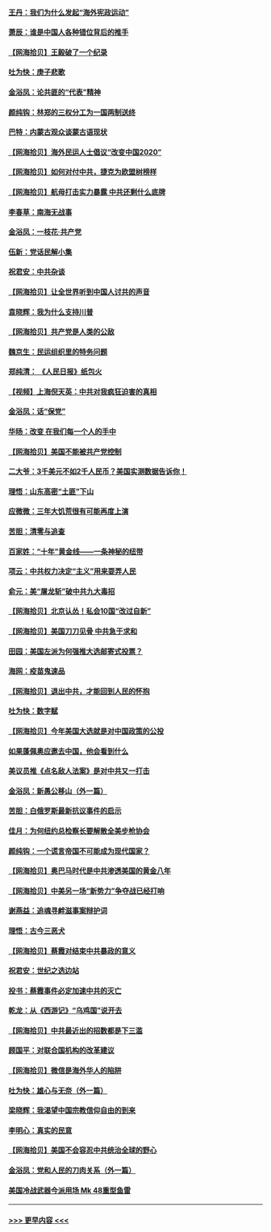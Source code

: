 #### [王丹：我们为什么发起“海外宪政运动”](../pages/nsc993/n12380286.md?t=09051651) 
#### [萧辰：谁是中国人各种错位背后的推手](../pages/nsc993/n12379800.md?t=09051651) 
#### [【网海拾贝】王毅破了一个纪录](../pages/nsc993/n12379251.md?t=09051651) 
#### [吐为快：庚子悲歌](../pages/nsc993/n12378821.md?t=09051651) 
#### [金浴凤：论共匪的“代表”精神](../pages/nsc993/n12377546.md?t=09051651) 
#### [颜纯钩：林郑的三权分工为一国两制送终](../pages/nsc993/n12377306.md?t=09051651) 
#### [巴特：内蒙古观众谈蒙古语现状](../pages/nsc993/n12376923.md?t=09051651) 
#### [【网海拾贝】海外民运人士倡议“改变中国2020”](../pages/nsc993/n12376682.md?t=09051651) 
#### [【网海拾贝】如何对付中共，捷克为欧盟树榜样](../pages/nsc993/n12374209.md?t=09051651) 
#### [【网海拾贝】航母打击实力暴露 中共还剩什么底牌](../pages/nsc993/n12371825.md?t=09051651) 
#### [李春草：南海无战事](../pages/nsc993/n12371159.md?t=09051651) 
#### [金浴凤：一枝花·共产党](../pages/nsc993/n12368757.md?t=09051651) 
#### [伍新：党话民解小集](../pages/nsc993/n12366907.md?t=09051651) 
#### [祝君安：中共杂谈](../pages/nsc993/n12366076.md?t=09051651) 
#### [【网海拾贝】让全世界听到中国人讨共的声音](../pages/nsc993/n12365569.md?t=09051651) 
#### [袁晓辉：我为什么支持川普](../pages/nsc993/n12362670.md?t=09051651) 
#### [【网海拾贝】共产党是人类的公敌](../pages/nsc993/n12363182.md?t=09051651) 
#### [魏京生：民运组织里的特务问题](../pages/nsc993/n12363010.md?t=09051651) 
#### [郑纯清： 《人民日报》纸包火](../pages/nsc993/n12362706.md?t=09051651) 
#### [【视频】上海倪天英：中共对我疯狂迫害的真相](../pages/nsc993/n12356341.md?t=09051651) 
#### [金浴凤：话“保党”](../pages/nsc993/n12361867.md?t=09051651) 
#### [华旸：改变 在我们每一个人的手中](../pages/nsc993/n12361774.md?t=09051651) 
#### [【网海拾贝】美国不能被共产党控制](../pages/nsc993/n12360271.md?t=09051651) 
#### [二大爷：3千美元不如2千人民币？美国实测数据告诉你！](../pages/nsc993/n12358563.md?t=09051651) 
#### [理悟：山东高密“土匪”下山](../pages/nsc993/n12358535.md?t=09051651) 
#### [应微微：三年大饥荒很有可能再度上演](../pages/nsc993/n12358523.md?t=09051651) 
#### [苦胆：清零与追查](../pages/nsc993/n12358501.md?t=09051651) 
#### [百家姓：“十年”黄金线——一条神秘的纽带](../pages/nsc993/n12358319.md?t=09051651) 
#### [项云：中共权力决定“主义”用来耍弄人民](../pages/nsc993/n12358172.md?t=09051651) 
#### [俞元：美“屠龙斩”破中共九大毒招](../pages/nsc993/n12357822.md?t=09051651) 
#### [【网海拾贝】北京认怂！私会10国“改过自新”](../pages/nsc993/n12357784.md?t=09051651) 
#### [【网海拾贝】美国刀刀见骨 中共急于求和](../pages/nsc993/n12355511.md?t=09051651) 
#### [田园：美国左派为何强推大选邮寄式投票？](../pages/nsc993/n12352963.md?t=09051651) 
#### [海网：疫苗鬼速品](../pages/nsc993/n12354438.md?t=09051651) 
#### [【网海拾贝】退出中共，才能回到人民的怀抱](../pages/nsc993/n12352634.md?t=09051651) 
#### [吐为快：数字赋](../pages/nsc993/n12352317.md?t=09051651) 
#### [【网海拾贝】今年美国大选就是对中国政策的公投](../pages/nsc993/n12350973.md?t=09051651) 
#### [如果蓬佩奥应邀去中国，他会看到什么](../pages/nsc993/n12350945.md?t=09051651) 
#### [美议员推《点名敌人法案》是对中共又一打击](../pages/nsc993/n12350765.md?t=09051651) 
#### [金浴凤：新愚公移山（外一篇）](../pages/nsc993/n12350253.md?t=09051651) 
#### [苦胆：白俄罗斯最新抗议事件的启示](../pages/nsc993/n12349989.md?t=09051651) 
#### [佳月：为何纽约总检察长要解散全美步枪协会](../pages/nsc993/n12349939.md?t=09051651) 
#### [颜纯钩：一个谎言帝国不可能成为现代国家？](../pages/nsc993/n12349898.md?t=09051651) 
#### [【网海拾贝】奥巴马时代是中共渗透美国的黄金八年](../pages/nsc993/n12349284.md?t=09051651) 
#### [【网海拾贝】中美另一场“新势力”争夺战已经打响](../pages/nsc993/n12346998.md?t=09051651) 
#### [谢燕益：追魂寻衅滋事案辩护词](../pages/nsc993/n12346892.md?t=09051651) 
#### [理悟：古今三恶犬](../pages/nsc993/n12345190.md?t=09051651) 
#### [【网海拾贝】蔡霞对结束中共暴政的意义](../pages/nsc993/n12344263.md?t=09051651) 
#### [祝君安：世纪之选边站](../pages/nsc993/n12342382.md?t=09051651) 
#### [投书：蔡霞事件必定加速中共的灭亡](../pages/nsc993/n12341881.md?t=09051651) 
#### [乾龙：从《西游记》“乌鸡国”说开去](../pages/nsc993/n12341690.md?t=09051651) 
#### [【网海拾贝】中共最近出的招数都是下三滥](../pages/nsc993/n12341593.md?t=09051651) 
#### [顾国平：对联合国机构的改革建议](../pages/nsc993/n12339928.md?t=09051651) 
#### [【网海拾贝】微信是海外华人的陷阱](../pages/nsc993/n12338868.md?t=09051651) 
#### [吐为快：雄心与无奈（外一篇）](../pages/nsc993/n12338132.md?t=09051651) 
#### [梁晓辉：我渴望中国宗教信仰自由的到来](../pages/nsc993/n12336657.md?t=09051651) 
#### [李明心：真实的民意](../pages/nsc993/n12336089.md?t=09051651) 
#### [【网海拾贝】美国不会容忍中共统治全球的野心](../pages/nsc993/n12336063.md?t=09051651) 
#### [金浴凤：党和人民的刀肉关系（外一篇）](../pages/nsc993/n12335834.md?t=09051651) 
#### [美国冷战武器今派用场 Mk 48重型鱼雷](../pages/nsc993/n12335354.md?t=09051651) 

----
#### [ >>> 更早内容 <<< ](../indexes/nsc993-earlier.md)
